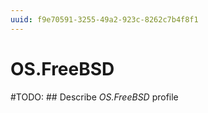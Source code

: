 ```yaml
---
uuid: f9e70591-3255-49a2-923c-8262c7b4f8f1
---
```



# OS.FreeBSD


#TODO: ## Describe *OS.FreeBSD* profile

